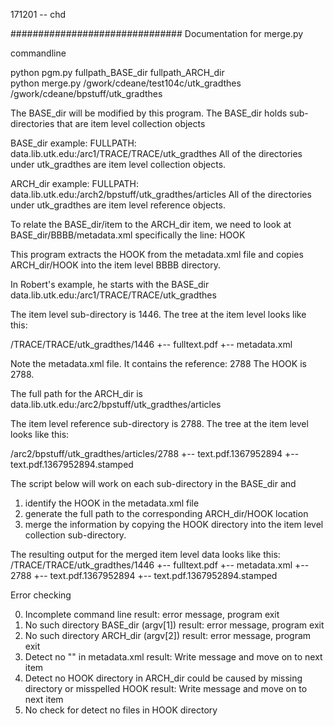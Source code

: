 171201 -- chd

###############################
Documentation for merge.py

commandline
          
python pgm.py         fullpath_BASE_dir                       fullpath_ARCH_dir   
python merge.py    /gwork/cdeane/test104c/utk_gradthes     /gwork/cdeane/bpstuff/utk_gradthes

The BASE_dir will be modified by this program.
The BASE_dir holds sub-directories that are item level collection objects

BASE_dir example:
FULLPATH:  data.lib.utk.edu:/arc1/TRACE/TRACE/utk_gradthes
All of the directories under utk_gradthes are item level collection objects.

ARCH_dir example:
FULLPATH:  data.lib.utk.edu:/arch2/bpstuff/utk_gradthes/articles
All of the directories under utk_gradthes are item level reference objects.

To relate the BASE_dir/item to the ARCH_dir item, we need to look at 
BASE_dir/BBBB/metadata.xml
specifically the line: <articleid>HOOK</articleid>

This program extracts the HOOK from the metadata.xml file and
copies ARCH_dir/HOOK  into the item level BBBB directory.

 In Robert's example, he starts with the BASE_dir 
 data.lib.utk.edu:/arc1/TRACE/TRACE/utk_gradthes

 The item level sub-directory is 1446.
 The tree at the item level looks like this:


  /TRACE/TRACE/utk_gradthes/1446
  +-- fulltext.pdf
  +-- metadata.xml

 Note the metadata.xml file.
 It contains the reference:  <articleid>2788</articleid>
 The HOOK is 2788.

 The full path for the ARCH_dir is
 data.lib.utk.edu:/arc2/bpstuff/utk_gradthes/articles

 The item level reference sub-directory is 2788.
 The tree at the item level looks like this:

  /arc2/bpstuff/utk_gradthes/articles/2788
  +-- text.pdf.1367952894
  +-- text.pdf.1367952894.stamped

 The script below will work on each sub-directory in the BASE_dir and
   1. identify the HOOK in the metadata.xml file
   2. generate the full path to the corresponding ARCH_dir/HOOK location
   3. merge the information by copying the HOOK directory into the
      item level collection sub-directory.
      
 The resulting output for the merged item level data looks like this:
  /TRACE/TRACE/utk_gradthes/1446
  +-- fulltext.pdf
  +-- metadata.xml
  +-- 2788
      +-- text.pdf.1367952894
      +-- text.pdf.1367952894.stamped

 Error checking

  0. Incomplete command line
       result: error message, program exit
  1. No such directory BASE_dir (argv[1])
       result: error message, program exit
  2. No such directory ARCH_dir (argv[2])
       result: error message, program exit
  3. Detect no "<articleid>" in metadata.xml
	result: Write message and move on to next item
  4. Detect no HOOK directory in ARCH_dir 
       could be caused by missing directory or misspelled HOOK
	result: Write message and move on to next item
  5. No check for detect no files in HOOK directory      
      
